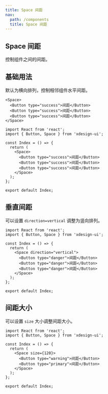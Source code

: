 ```yaml
---
title: Space 间距
nav:
  path: /components
  title: Space 间距
---
```


## Space 间距

控制组件之间的间距。

## 基础用法

默认为横向排列，控制相邻组件水平间距。

```tsx | pure
<Space>
  <Button type="success">间距</Button>
  <Button type="success">间距</Button>
  <Button type="success">间距</Button>
</Space>
```

```tsx
import React from 'react';
import { Button, Space } from 'xdesign-ui';

const Index = () => {
  return (
    <Space>
      <Button type="success">间距</Button>
      <Button type="success">间距</Button>
      <Button type="success">间距</Button>
    </Space>
  );
};

export default Index;
```

## 垂直间距

可以设置 `direction=vertical` 调整为竖向排列。

```tsx
import React from 'react';
import { Button, Space } from 'xdesign-ui';

const Index = () => {
  return (
    <Space direction="vertical">
      <Button type="danger">间距</Button>
      <Button type="danger">间距</Button>
      <Button type="danger">间距</Button>
    </Space>
  );
};

export default Index;
```

## 间距大小

可以设置 `size` 大小调整间距大小。

```tsx
import React from 'react';
import { Button, Space } from 'xdesign-ui';

const Index = () => {
  return (
    <Space size={120}>
      <Button type="warning">间距</Button>
      <Button type="primary">间距</Button>
    </Space>
  );
};

export default Index;
```

<API src="./Space.tsx"></API>
